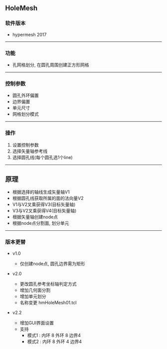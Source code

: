 ## HoleMesh


### 软件版本
+ hypermesh 2017


-----------------
### 功能
+ 孔网格划分, 在圆孔周围创建正方形网格


-----------------
### 控制参数
+ 圆孔外环偏置
+ 边界偏置
+ 单元尺寸
+ 网格划分模式


-----------------
### 操作
1. 设置控制参数
2. 选择矢量轴参考线
3. 选择圆孔线(每个圆孔选1个line)


-----------------
## 原理
+ 根据选择的轴线生成矢量轴V1
+ 根据圆孔线获取所属的面的法向量V2
+ V1与V2叉乘获得V3(目标矢量轴)
+ V3与V2叉乘获得V4(目标矢量轴)
+ 根据矢量轴创建node点
+ 根据node点分割面, 划分单元


-----------------
### 版本更替
+ v1.0
	+ 仅创建node点, 圆孔边界需为矩形

+ v2.0
	+ 更改圆孔参考坐标轴判定方式
	+ 增加几何面分割
	+ 增加单元划分
	+ 名称变更 hmHoleMesh01.tcl

+ v2.2
	+ 增加GUI界面设置
	+ 支持
		+ 模式1 : 内环 8 外环 8 边界4
		+ 模式2 : 内环 8 外环 4 边界4


